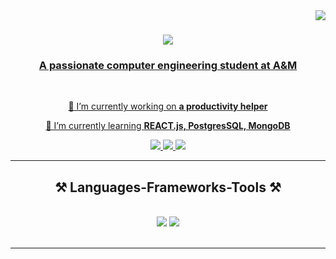 <img align="right" src="https://visitor-badge.laobi.icu/badge?page_id=rhythm182.rhythm182" />

<h1 align="center">
    <a href= "https://git.io/type-svg">
    <img src="https://readme-typing-svg.herokuapp.com/?font=Righteous&size=35&center=true&vCenter=true&width=500&height=70&duration=4000&lines=Hi+There!+👋;+I'm+Rhythm+Khandelwal!;" />
</h1>

<h3 align="center">A passionate computer engineering student at A&M</h3>

<br/>

<div align="center">
 
 🔭 I’m currently working on **a productivity helper**
 
 🌱 I’m currently learning **REACT.js, PostgresSQL, MongoDB**

 </div>
 
<div align="center"> 
  <a href="mailto:khandelwalrhythm182@gmail.com">
    <img src="https://img.shields.io/badge/Gmail-333333?style=for-the-badge&logo=gmail&logoColor=red" />
  </a>
  <a href="www.linkedin.com/in/rhythm-khandelwal-9a44ba291" target="_blank">
    <img src="https://img.shields.io/badge/LinkedIn-0077B5?style=for-the-badge&logo=linkedin&logoColor=white" target="_blank" />
  </a>
  <a href="https://rhythm182.github.io" target="_blank">
     <img src="https://img.shields.io/badge/Portfolio-FF5722?style=for-the-badge&logo=todoist&logoColor=white" target="_blank" /> 
  </a>
</div>

 <hr/>
 
<h2 align="center">⚒️ Languages-Frameworks-Tools ⚒️</h2>
<br/>
<div align="center">  <!-- add things u have experience with !-->
    <img src="https://skillicons.dev/icons?i=react,atom,mui,html,css,cpp,vscode,github,figma,tailwind,gitlab" />
    <img src="https://skillicons.dev/icons?i=python,java,javascript,typescript,postgresSQL,mongodb,c,java,kotlin,jenkins,bash" /><br>
</div>

<br/>
<hr/>
